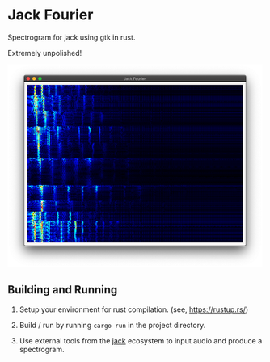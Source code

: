 Jack Fourier
============

Spectrogram for jack using gtk in rust.

Extremely unpolished!

![Screenshot](./jack_fourier.png)

Building and Running
------------------

1. Setup your environment for rust compilation. (see, https://rustup.rs/)

2. Build / run by running `cargo run` in the project directory.

3. Use external tools from the [jack](https://jackaudio.org/) ecosystem to input audio and produce a spectrogram.
